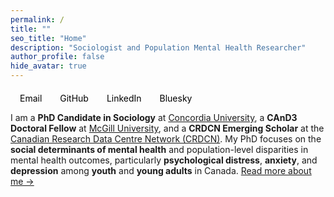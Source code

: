```yaml
---
permalink: /
title: ""
seo_title: "Home"
description: "Sociologist and Population Mental Health Researcher"
author_profile: false
hide_avatar: true
---
```


<p style="margin-top: 20px;">
  <a href="mailto:mohsen.monji@concordia.ca" target="_blank" style="color: black; text-decoration: none; margin: 0 10px;">
    <i class="fas fa-envelope" style="font-size: 24px; margin-right: 5px;"></i> Email
  </a>
  <a href="https://github.com/{{ site.social.github }}" target="_blank" style="color: black; text-decoration: none; margin: 0 10px;">
    <i class="fab fa-github" style="font-size: 24px; margin-right: 5px;"></i> GitHub
  </a>
  <a href="https://www.linkedin.com/in/{{ site.social.linkedin }}" target="_blank" style="color: black; text-decoration: none; margin: 0 10px;">
    <i class="fab fa-linkedin" style="font-size: 24px; margin-right: 5px;"></i> LinkedIn
  </a>
  <a href="https://bsky.app/profile/mohsenmonji.bsky.social" target="_blank" style="color: black; text-decoration: none; margin: 0 10px;">
    <i class="fas fa-cloud" style="font-size: 24px; margin-right: 5px;"></i> Bluesky
  </a>
</p>


I am a **PhD Candidate in Sociology** at [Concordia University](https://www.concordia.ca/artsci/sociology-anthropology.html), a **CAnD3 Doctoral Fellow** at [McGill University](https://www.mcgill.ca/cand3/our-people/fellows-2024-25), and a **CRDCN Emerging Scholar** at the [Canadian Research Data Centre Network (CRDCN)](https://crdcn.ca). My PhD focuses on the **social determinants of mental health** and population-level disparities in mental health outcomes, particularly **psychological distress**, **anxiety**, and **depression** among **youth** and **young adults** in Canada. [Read more about me →](/about-me/)
